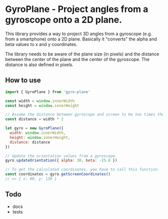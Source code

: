 # GyroPlane - Project angles from a gyroscope onto a 2D plane.

This library provides a way to project 3D angles from a gyroscope (e.g. from a
smartphone) onto a 2D plane. Basically it "converts" the alpha and beta values
to x and y coordinates.

The library needs to be aware of the plane size (in pixels) and the distance
between the center of the plane and the center of the gyroscope. The distance
is also defined in pixels.

## How to use

```javascript
import { GyroPlane } from 'gyro-plane'

const width = window.innerWidth
const height = window.innerHeight

// Assume the distance between gyroscope and screen to be two times the width
const distance = width * 2

let gyro = new GyroPlane({
  width: window.innerWidth,
  height: window.innerHeight,
  distance: distance
})

// Update the orientation values from a gyroscope.
gyro.updateOrientation({ alpha: 30, beta: -25.6 })

// To get the calculated coordinates, you have to call this function.
const coordinates = gyro.getScreenCoordinates()
// => { x: 80, y: 130 }
```

## Todo
- docs
- tests

